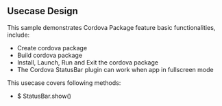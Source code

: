 ## Usecase Design

This sample demonstrates Cordova Package feature basic functionalities, include:

* Create cordova package
* Build cordova package
* Install, Launch, Run and Exit the cordova package
* The Cordova StatusBar plugin can work when app in fullscreen mode

This usecase covers following methods:

* $ StatusBar.show()
